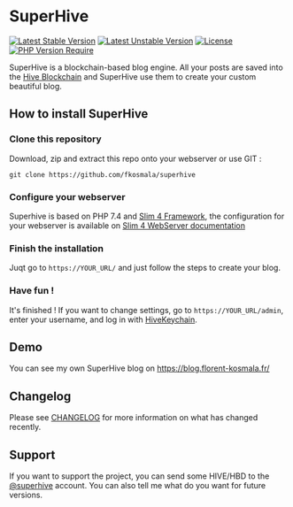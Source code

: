 # SuperHive

[![Latest Stable Version](http://poser.pugx.org/fkosmala/superhive/v)](https://packagist.org/packages/fkosmala/superhive)
[![Latest Unstable Version](http://poser.pugx.org/fkosmala/superhive/v/unstable)](https://packagist.org/packages/fkosmala/superhive)
[![License](http://poser.pugx.org/fkosmala/superhive/license)](https://packagist.org/packages/fkosmala/superhive)
[![PHP Version Require](http://poser.pugx.org/fkosmala/superhive/require/php)](https://packagist.org/packages/fkosmala/superhive)

SuperHive is a blockchain-based blog engine.
All your posts are saved into the [Hive Blockchain](https://hive.io) and SuperHive use them to create your custom beautiful blog.

## How to install SuperHive

### Clone this repository

Download, zip and extract this repo onto your webserver or use GIT :

```
git clone https://github.com/fkosmala/superhive
```

### Configure your webserver

Superhive  is based on PHP 7.4 and [Slim 4 Framework](https://www.slimframework.com/), the configuration for your webserver is available on [Slim 4 WebServer documentation](https://www.slimframework.com/docs/v4/start/web-servers.html)

### Finish the installation

Juqt go to ```https://YOUR_URL/``` and just follow the steps to create your blog.

### Have fun !

It's finished ! If you want to change settings, go to ```https://YOUR_URL/admin```, enter your username, and log in with [HiveKeychain](https://hive-keychain.com/).

## Demo

You can see my own SuperHive blog on https://blog.florent-kosmala.fr/

## Changelog

Please see [CHANGELOG](CHANGELOG.md) for more information on what has changed recently.

## Support

If you want to support the project, you can send some HIVE/HBD to the [@superhive](https://ecency.com/@superhive/) account. You can also tell me what do you want for future versions. 

